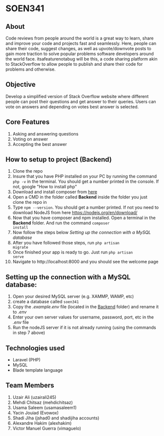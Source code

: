 # SOEN341

## About
Code reviews from people around the world is a great way to learn, share and improve your code and projects fast and seamlessly. Here, people can share their code, suggest changes, as well as upvote/downvote posts to gain more traction to solve popular problems software developers around the world face. itsafeaturenotabug will be this, a code sharing platform akin to StackOverflow to allow people to publish and share their code for problems and otherwise.

## Objective 
Develop a simplified version of Stack Overflow website where different people can post their questions and get answer to their queries. Users can vote on answers and depending on votes best answer is selected.

## Core Features
1. Asking and answering questions
2. Voting on answer
3. Accepting the best answer

## How to setup to project (Backend)

1. Clone the repo
2. Insure that you have PHP installed on your PC by running the command <code>php -v</code> in the terminal. You should get a number printed in the console. If not, google "How to install php"
3. Download and install composer from <a href="https://getcomposer.org/download/">here</a>
4. Open a CMD in the folder called <b>Backend</b> inside the folder you just clone the repo in
5. Type <code>npm --version</code>. You should get a number printed. If not you need to download
   NodeJS from here https://nodejs.org/en/download/
6. Now that you have composer and npm installed. Open a terminal in the <b>Backend</b> folder. And run the command <code>composer install</code>
7. Now follow the steps below <i>Setting up the connection with a MySQL database</i>
8. After you have followed those steps, run <code>php artisan migrate</code>
9. Once finished your app is ready to go. Just run <code>php artisan serve</code>
10. Navigate to http://localhost:8000 and you should see the welcome page

## Setting up the connection with a MySQL database:

1. Open your desired MySQL server (e.g. XAMMP, WAMP, etc)
2. create a database called <code>soen341</code>
3. Copy the <i>.example.env</i> file (located in the <u>Backend</u> folder) and rename it to <i>.env</i>
4. Enter your own server values for username, password, port, etc in the <i>.env</i> file
5. Run the nodeJS server if it is not already running (using the commands in step 7 above)

## Technologies used
* Laravel (PHP)
* MySQL
* Blade template language

## Team Members

1. Uzair Ali (uzairali245)
2. Mehdi Chitsaz (mehdichitsaz)
3. Usama Saleem (usamasaleem1)
4. Yacin Jouiad (Evowox)
5. Shadi Jiha (jshad0 and shadijiha accounts)
6. Alexandre Hakim (alexhakim)
7. Victor Manuel Guerra (vimaguelo)
